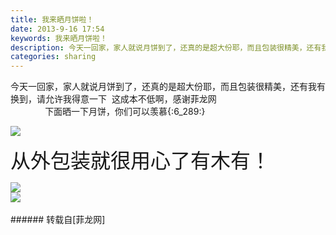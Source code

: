 ```yaml
---
title: 我来晒月饼啦！
date: 2013-9-16 17:54
keywords: 我来晒月饼啦！
description: 今天一回家，家人就说月饼到了，还真的是超大份耶，而且包装很精美，还有我有换到，请允许我得意一下  这成本不低啊，感谢菲龙网              下面晒一下月饼，你们可以羡慕{:6_289:}从外包装就很用心了有木有！
categories: sharing
---
```

<td class="t_f" id="postmessage_50160">

今天一回家，家人就说月饼到了，还真的是超大份耶，而且包装很精美，还有我有换到，请允许我得意一下<img alt="" border="0" onclick="" onmouseover="" smilieid="292" src="static/image/smiley/qq/10.gif"/><img alt="" border="0" onclick="" onmouseover="" smilieid="292" src="static/image/smiley/qq/10.gif"/><img alt="" border="0" onclick="" onmouseover="" smilieid="292" src="static/image/smiley/qq/10.gif"/>  这成本不低啊，感谢菲龙网<img alt="" border="0" onclick="" onmouseover="" smilieid="291" src="static/image/smiley/qq/44.gif"/><br/>
              下面晒一下月饼，你们可以羡慕{:6_289:}<br/>

<img aid="20023" data-cf-modified-91f4000a0e861aad2be8f3e9-="" file="data/attachment/forum/201309/16/174941fjp1cx2wexbj1245.jpg.thumb.jpg" id="aimg_20023" inpost="1" onclick="" onmouseover="" src="http://www.flw.ph/data/attachment/forum/201309/16/174941fjp1cx2wexbj1245.jpg" style="cursor:pointer" zoomfile="data/attachment/forum/201309/16/174941fjp1cx2wexbj1245.jpg"/>


<font size="6">从外包装就很用心了有木有！</font><br/>

<img aid="20026" data-cf-modified-91f4000a0e861aad2be8f3e9-="" file="data/attachment/forum/201309/16/175241dsajs88rr0ejsy8o.jpg.thumb.jpg" id="aimg_20026" inpost="1" onclick="" onmouseover="" src="http://www.flw.ph/data/attachment/forum/201309/16/175241dsajs88rr0ejsy8o.jpg" style="cursor:pointer" zoomfile="data/attachment/forum/201309/16/175241dsajs88rr0ejsy8o.jpg"/>


<br/>

<img aid="20025" data-cf-modified-91f4000a0e861aad2be8f3e9-="" file="data/attachment/forum/201309/16/175105dtx0kot5omm7azyo.jpg.thumb.jpg" id="aimg_20025" inpost="1" onclick="" onmouseover="" src="http://www.flw.ph/data/attachment/forum/201309/16/175105dtx0kot5omm7azyo.jpg" style="cursor:pointer" zoomfile="data/attachment/forum/201309/16/175105dtx0kot5omm7azyo.jpg"/>


<br/>
<br/>
</td>
###### 转载自[菲龙网]